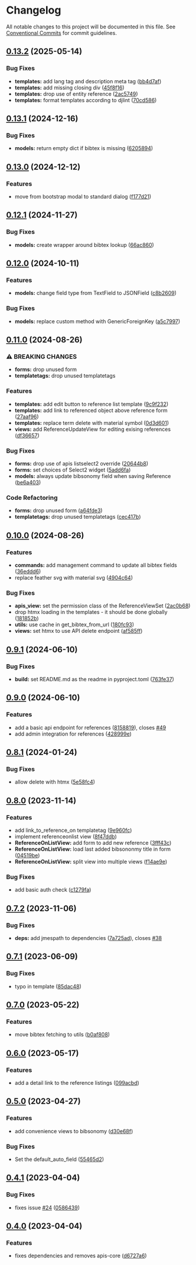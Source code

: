 # Changelog

All notable changes to this project will be documented in this file. See
[Conventional Commits](https://conventionalcommits.org) for commit guidelines.

## [0.13.2](https://github.com/acdh-oeaw/apis-bibsonomy/compare/v0.13.1...v0.13.2) (2025-05-14)


### Bug Fixes

* **templates:** add lang tag and description meta tag ([bb4d7af](https://github.com/acdh-oeaw/apis-bibsonomy/commit/bb4d7af642a74f0ace57b2950bb143e13448d31d))
* **templates:** add missing closing div ([45f8f16](https://github.com/acdh-oeaw/apis-bibsonomy/commit/45f8f16cc49d8bf4e14d99541571958a29cd0e62))
* **templates:** drop use of entity reference ([2ac5749](https://github.com/acdh-oeaw/apis-bibsonomy/commit/2ac5749f327c02fff4b65d20151929f2ab1d9185))
* **templates:** format templates according to djlint ([70cd586](https://github.com/acdh-oeaw/apis-bibsonomy/commit/70cd586646e1b36a06e8e79c57bb8d921aec502a))

## [0.13.1](https://github.com/acdh-oeaw/apis-bibsonomy/compare/v0.13.0...v0.13.1) (2024-12-16)


### Bug Fixes

* **models:** return empty dict if bibtex is missing ([6205894](https://github.com/acdh-oeaw/apis-bibsonomy/commit/62058946c0e1a3c0e9200e988eecaed14f84e2cc))

## [0.13.0](https://github.com/acdh-oeaw/apis-bibsonomy/compare/v0.12.1...v0.13.0) (2024-12-12)


### Features

* move from bootstrap modal to standard dialog ([f177d21](https://github.com/acdh-oeaw/apis-bibsonomy/commit/f177d21961259443c8a892bd112389571d4b2788))

## [0.12.1](https://github.com/acdh-oeaw/apis-bibsonomy/compare/v0.12.0...v0.12.1) (2024-11-27)


### Bug Fixes

* **models:** create wrapper around bibtex lookup ([66ac860](https://github.com/acdh-oeaw/apis-bibsonomy/commit/66ac860075549846862c5c39fc863501240bc944))

## [0.12.0](https://github.com/acdh-oeaw/apis-bibsonomy/compare/v0.11.0...v0.12.0) (2024-10-11)


### Features

* **models:** change field type from TextField to JSONField ([c8b2609](https://github.com/acdh-oeaw/apis-bibsonomy/commit/c8b26097b58ddaa4d2c5d174014ae2ebf5606321))


### Bug Fixes

* **models:** replace custom method with GenericForeignKey ([a5c7997](https://github.com/acdh-oeaw/apis-bibsonomy/commit/a5c79978a54be1a2d7d2a27f55719aa94802b95c))

## [0.11.0](https://github.com/acdh-oeaw/apis-bibsonomy/compare/v0.10.0...v0.11.0) (2024-08-26)


### ⚠ BREAKING CHANGES

* **forms:** drop unused form
* **templatetags:** drop unused templatetags

### Features

* **templates:** add edit button to reference list template ([9c9f232](https://github.com/acdh-oeaw/apis-bibsonomy/commit/9c9f2322c336e652c086ae4f814c0e2122f9b599))
* **templates:** add link to referenced object above reference form ([27aaf96](https://github.com/acdh-oeaw/apis-bibsonomy/commit/27aaf966021a8358f3d5730f6217d86e883d6f3d))
* **templates:** replace term delete with material symbol ([0d3d601](https://github.com/acdh-oeaw/apis-bibsonomy/commit/0d3d601ca77fdc0b042c69989c76330d14ebc92d))
* **views:** add ReferenceUpdateView for editing exising references ([df36657](https://github.com/acdh-oeaw/apis-bibsonomy/commit/df36657b05d32abd0c5da9910efbdad759ab57b7))


### Bug Fixes

* **forms:** drop use of apis listselect2 override ([20644b8](https://github.com/acdh-oeaw/apis-bibsonomy/commit/20644b80a12211771a63f31ae4b40716cb31c6a7))
* **forms:** set choices of Select2 widget ([5add6fa](https://github.com/acdh-oeaw/apis-bibsonomy/commit/5add6fa6ef2a48a055b72c28ed7d63fcbad1b348))
* **models:** always update bibsonomy field when saving Reference ([be6a403](https://github.com/acdh-oeaw/apis-bibsonomy/commit/be6a4030418d102fac36115e4c627343031c43b9))


### Code Refactoring

* **forms:** drop unused form ([a64fde3](https://github.com/acdh-oeaw/apis-bibsonomy/commit/a64fde364d6b73ef5926994dc691a8dcac0bccfa))
* **templatetags:** drop unused templatetags ([cec417b](https://github.com/acdh-oeaw/apis-bibsonomy/commit/cec417b58730716171a9b434edabeb7a21838d00))

## [0.10.0](https://github.com/acdh-oeaw/apis-bibsonomy/compare/v0.9.1...v0.10.0) (2024-08-26)


### Features

* **commands:** add management command to update all bibtex fields ([36eddd6](https://github.com/acdh-oeaw/apis-bibsonomy/commit/36eddd6bf33c46c94810d9736f1213f667e55502))
* replace feather svg with material svg ([4904c64](https://github.com/acdh-oeaw/apis-bibsonomy/commit/4904c64aa06113886e8c190fd508acb8b0d6af0c))


### Bug Fixes

* **apis_view:** set the permission class of the ReferenceViewSet ([2ac0b68](https://github.com/acdh-oeaw/apis-bibsonomy/commit/2ac0b6841f74610188f58487024c62f96952f8ec))
* drop htmx loading in the templates - it should be done globally ([181852b](https://github.com/acdh-oeaw/apis-bibsonomy/commit/181852b17b0210951a2bd73b2f03a9bbb3aafb8c))
* **utils:** use cache in get_bibtex_from_url ([180fc93](https://github.com/acdh-oeaw/apis-bibsonomy/commit/180fc93256d69c7ca847f798d8deb59c82dc5673))
* **views:** set htmx to use API delete endpoint ([af585ff](https://github.com/acdh-oeaw/apis-bibsonomy/commit/af585ff49ffd14f65d3780a2589b90001cdf36c1))

## [0.9.1](https://github.com/acdh-oeaw/apis-bibsonomy/compare/v0.9.0...v0.9.1) (2024-06-10)


### Bug Fixes

* **build:** set README.md as the readme in pyproject.toml ([763fe37](https://github.com/acdh-oeaw/apis-bibsonomy/commit/763fe37d1b31e7d53750ccd912ee86fa174f6204))

## [0.9.0](https://github.com/acdh-oeaw/apis-bibsonomy/compare/v0.8.1...v0.9.0) (2024-06-10)


### Features

* add a basic api endpoint for references ([8158819](https://github.com/acdh-oeaw/apis-bibsonomy/commit/81588198e4483e50aadac4d3e6f04622bfcbd654)), closes [#49](https://github.com/acdh-oeaw/apis-bibsonomy/issues/49)
* add admin integration for references ([428999e](https://github.com/acdh-oeaw/apis-bibsonomy/commit/428999e4130ef6a471f7710df4b5af81f1b84a35))

## [0.8.1](https://github.com/acdh-oeaw/apis-bibsonomy/compare/v0.8.0...v0.8.1) (2024-01-24)


### Bug Fixes

* allow delete with htmx ([5e58fc4](https://github.com/acdh-oeaw/apis-bibsonomy/commit/5e58fc40dcd9318116f1c68b2b8206dd00d0370f))

## [0.8.0](https://github.com/acdh-oeaw/apis-bibsonomy/compare/v0.7.2...v0.8.0) (2023-11-14)


### Features

* add link_to_reference_on templatetag ([9e960fc](https://github.com/acdh-oeaw/apis-bibsonomy/commit/9e960fcd99766c9c30360ab646c53bf8066e50ad))
* implement referenceonlist view ([8f47ddb](https://github.com/acdh-oeaw/apis-bibsonomy/commit/8f47ddb99c8e8276138b3d747bec9d7cebd6c545))
* **ReferenceOnListView:** add form to add new reference ([3fff43c](https://github.com/acdh-oeaw/apis-bibsonomy/commit/3fff43cfb56e3fa13ba94b35d4149b72fabcda13))
* **ReferenceOnListView:** load last added bibsononmy title in form ([04519be](https://github.com/acdh-oeaw/apis-bibsonomy/commit/04519be58aa448cba7e267417957de64391c4ff6))
* **ReferenceOnListView:** split view into multiple views ([f14ae9e](https://github.com/acdh-oeaw/apis-bibsonomy/commit/f14ae9e318c919a21e689a621c2fbb0870fde2fc))


### Bug Fixes

* add basic auth check ([c1279fa](https://github.com/acdh-oeaw/apis-bibsonomy/commit/c1279fa1b229f211301845fba1a7f7df13148f5c))

## [0.7.2](https://github.com/acdh-oeaw/apis-bibsonomy/compare/v0.7.1...v0.7.2) (2023-11-06)


### Bug Fixes

* **deps:** add jmespath to dependencies ([7a725ad](https://github.com/acdh-oeaw/apis-bibsonomy/commit/7a725ad7af3b76ec308875544b3069ba17c4421d)), closes [#38](https://github.com/acdh-oeaw/apis-bibsonomy/issues/38)

## [0.7.1](https://github.com/acdh-oeaw/apis-bibsonomy/compare/v0.7.0...v0.7.1) (2023-06-09)


### Bug Fixes

* typo in template ([85dac48](https://github.com/acdh-oeaw/apis-bibsonomy/commit/85dac483db61c31847146fe03b3de2d5a1677745))

## [0.7.0](https://github.com/acdh-oeaw/apis-bibsonomy/compare/v0.6.0...v0.7.0) (2023-05-22)


### Features

* move bibtex fetching to utils ([b0af808](https://github.com/acdh-oeaw/apis-bibsonomy/commit/b0af8083d015f78101c96cb11b898c8f822a5c2a))

## [0.6.0](https://github.com/acdh-oeaw/apis-bibsonomy/compare/v0.5.0...v0.6.0) (2023-05-17)


### Features

* add a detail link to the reference listings ([099acbd](https://github.com/acdh-oeaw/apis-bibsonomy/commit/099acbde9c671d9876e553658a1db2cc5cc6cd02))

## [0.5.0](https://github.com/acdh-oeaw/apis-bibsonomy/compare/v0.4.1...v0.5.0) (2023-04-27)


### Features

* add convenience views to bibsonomy ([d30e68f](https://github.com/acdh-oeaw/apis-bibsonomy/commit/d30e68f9f4137754676e94a015f0442138d63cf6))


### Bug Fixes

* Set the default_auto_field ([55465d2](https://github.com/acdh-oeaw/apis-bibsonomy/commit/55465d271f1b47031c824dadf3613bd31857d35a))

## [0.4.1](https://github.com/acdh-oeaw/apis-bibsonomy/compare/v0.4.0...v0.4.1) (2023-04-04)


### Bug Fixes

* fixes issue [#24](https://github.com/acdh-oeaw/apis-bibsonomy/issues/24) ([0586439](https://github.com/acdh-oeaw/apis-bibsonomy/commit/058643906e9feb9a4208e8d93eb50057e7dbb413))

## [0.4.0](https://github.com/acdh-oeaw/apis-bibsonomy/compare/v0.3.6...v0.4.0) (2023-04-04)


### Features

* fixes dependencies and removes apis-core ([d6727a6](https://github.com/acdh-oeaw/apis-bibsonomy/commit/d6727a6b9bc68bd1bf2d431e4edf8b6e96480f3e))
